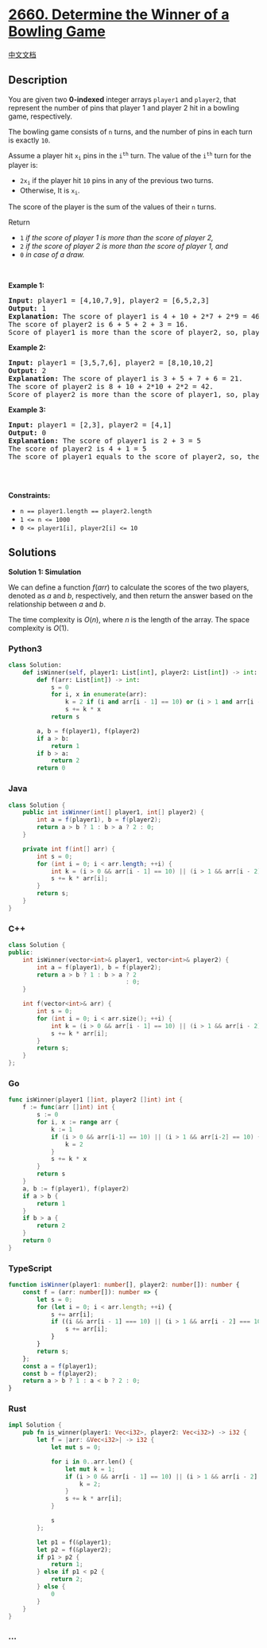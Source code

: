 # [2660. Determine the Winner of a Bowling Game](https://leetcode.com/problems/determine-the-winner-of-a-bowling-game)

[中文文档](/solution/2600-2699/2660.Determine%20the%20Winner%20of%20a%20Bowling%20Game/README.md)

## Description

<p>You are given two <strong>0-indexed</strong> integer arrays <code><font face="monospace">player1</font></code> and <code>player2</code>, that represent the number of pins that player 1 and player 2 hit in a bowling game, respectively.</p>

<p>The bowling game consists of <code>n</code> turns, and the number of pins in each turn is exactly <code>10</code>.</p>

<p>Assume a player hit <code>x<sub>i</sub></code> pins in the <code>i<sup>th</sup></code> turn. The value of the <code>i<sup>th</sup></code> turn for the player is:</p>

<ul>
	<li><code>2x<sub>i</sub></code> if the player hit <code>10</code> pins in any of the previous two turns.</li>
	<li>Otherwise, It is <code>x<sub>i</sub></code>.</li>
</ul>

<p>The score of the player is the sum of the values of their <code>n</code> turns.</p>

<p>Return</p>

<ul>
	<li><code>1</code> <em>if the score of player 1 is more than the score of player 2,</em></li>
	<li><code>2</code> <em>if the score of player 2 is more than the score of player 1, and</em></li>
	<li><code>0</code> <em>in case of a draw.</em></li>
</ul>

<p>&nbsp;</p>
<p><strong class="example">Example 1:</strong></p>

<pre>
<strong>Input:</strong> player1 = [4,10,7,9], player2 = [6,5,2,3]
<strong>Output:</strong> 1
<strong>Explanation:</strong> The score of player1 is 4 + 10 + 2*7 + 2*9 = 46.
The score of player2 is 6 + 5 + 2 + 3 = 16.
Score of player1 is more than the score of player2, so, player1 is the winner, and the answer is 1.
</pre>

<p><strong class="example">Example 2:</strong></p>

<pre>
<strong>Input:</strong> player1 = [3,5,7,6], player2 = [8,10,10,2]
<strong>Output:</strong> 2
<strong>Explanation:</strong> The score of player1 is 3 + 5 + 7 + 6 = 21.
The score of player2 is 8 + 10 + 2*10 + 2*2 = 42.
Score of player2 is more than the score of player1, so, player2 is the winner, and the answer is 2.
</pre>

<p><strong class="example">Example 3:</strong></p>

<pre>
<strong>Input:</strong> player1 = [2,3], player2 = [4,1]
<strong>Output:</strong> 0
<strong>Explanation:</strong> The score of player1 is 2 + 3 = 5
The score of player2 is 4 + 1 = 5
The score of player1 equals to the score of player2, so, there is a draw, and the answer is 0.

</pre>

<p>&nbsp;</p>
<p><strong>Constraints:</strong></p>

<ul>
	<li><code>n == player1.length == player2.length</code></li>
	<li><code>1 &lt;= n &lt;= 1000</code></li>
	<li><code>0 &lt;= player1[i], player2[i] &lt;= 10</code></li>
</ul>

## Solutions

**Solution 1: Simulation**

We can define a function $f(arr)$ to calculate the scores of the two players, denoted as $a$ and $b$, respectively, and then return the answer based on the relationship between $a$ and $b$.

The time complexity is $O(n)$, where $n$ is the length of the array. The space complexity is $O(1)$.

<!-- tabs:start -->

### **Python3**

```python
class Solution:
    def isWinner(self, player1: List[int], player2: List[int]) -> int:
        def f(arr: List[int]) -> int:
            s = 0
            for i, x in enumerate(arr):
                k = 2 if (i and arr[i - 1] == 10) or (i > 1 and arr[i - 2] == 10) else 1
                s += k * x
            return s

        a, b = f(player1), f(player2)
        if a > b:
            return 1
        if b > a:
            return 2
        return 0
```

### **Java**

```java
class Solution {
    public int isWinner(int[] player1, int[] player2) {
        int a = f(player1), b = f(player2);
        return a > b ? 1 : b > a ? 2 : 0;
    }

    private int f(int[] arr) {
        int s = 0;
        for (int i = 0; i < arr.length; ++i) {
            int k = (i > 0 && arr[i - 1] == 10) || (i > 1 && arr[i - 2] == 10) ? 2 : 1;
            s += k * arr[i];
        }
        return s;
    }
}
```

### **C++**

```cpp
class Solution {
public:
    int isWinner(vector<int>& player1, vector<int>& player2) {
        int a = f(player1), b = f(player2);
        return a > b ? 1 : b > a ? 2
                                 : 0;
    }

    int f(vector<int>& arr) {
        int s = 0;
        for (int i = 0; i < arr.size(); ++i) {
            int k = (i > 0 && arr[i - 1] == 10) || (i > 1 && arr[i - 2] == 10) ? 2 : 1;
            s += k * arr[i];
        }
        return s;
    }
};
```

### **Go**

```go
func isWinner(player1 []int, player2 []int) int {
	f := func(arr []int) int {
		s := 0
		for i, x := range arr {
			k := 1
			if (i > 0 && arr[i-1] == 10) || (i > 1 && arr[i-2] == 10) {
				k = 2
			}
			s += k * x
		}
		return s
	}
	a, b := f(player1), f(player2)
	if a > b {
		return 1
	}
	if b > a {
		return 2
	}
	return 0
}
```

### **TypeScript**

```ts
function isWinner(player1: number[], player2: number[]): number {
    const f = (arr: number[]): number => {
        let s = 0;
        for (let i = 0; i < arr.length; ++i) {
            s += arr[i];
            if ((i && arr[i - 1] === 10) || (i > 1 && arr[i - 2] === 10)) {
                s += arr[i];
            }
        }
        return s;
    };
    const a = f(player1);
    const b = f(player2);
    return a > b ? 1 : a < b ? 2 : 0;
}
```

### **Rust**

```rust
impl Solution {
    pub fn is_winner(player1: Vec<i32>, player2: Vec<i32>) -> i32 {
        let f = |arr: &Vec<i32>| -> i32 {
            let mut s = 0;

            for i in 0..arr.len() {
                let mut k = 1;
                if (i > 0 && arr[i - 1] == 10) || (i > 1 && arr[i - 2] == 10) {
                    k = 2;
                }
                s += k * arr[i];
            }

            s
        };

        let p1 = f(&player1);
        let p2 = f(&player2);
        if p1 > p2 {
            return 1;
        } else if p1 < p2 {
            return 2;
        } else {
            0
        }
    }
}
```

### **...**

```

```

<!-- tabs:end -->
